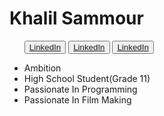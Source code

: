 <h1>Khalil Sammour</h1>
<ul>
<p>
<button><a href="https://www.linkedin.com/in/khalil-sammour-3186b0205/">LinkedIn</a></button>
<button><a href="https://www.linkedin.com/in/khalil-sammour-3186b0205/">LinkedIn</a></button>
<button><a href="https://www.linkedin.com/in/khalil-sammour-3186b0205/">LinkedIn</a></button>
<p>
<li>Ambition</li>
<li>High School Student(Grade 11)</li>
<li>Passionate In Programming</li>
<li>Passionate In Film Making</li>
</ul>